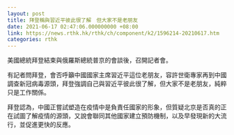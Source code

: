 ```yaml
---
layout: post
title: 拜登稱與習近平彼此很了解　但大家不是老朋友
date: 2021-06-17 02:47:06.000000000 +08:00
link: https://news.rthk.hk/rthk/ch/component/k2/1596214-20210617.htm
categories: rthk
---
```


美國總統拜登結束與俄羅斯總統普京的會談後，召開記者會。

有記者問拜登，會否呼籲中國國家主席習近平這位老朋友，容許世衛專家再到中國調查新冠病毒源頭，拜登強調自己與習近平彼此很了解，但大家不是老朋友，純粹只是工作關係。

拜登認為，中國正嘗試塑造在疫情中是負責任國家的形象，但質疑北京是否真的正在試圖了解疫情的源頭，又說會聯同其他國家建立預防機制，以及早發現新的大流行，並促進更快的反應。
